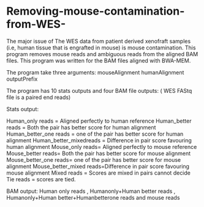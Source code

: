 # Removing-mouse-contamination-from-WES-
The major issue of The WES data from patient derived xenofraft samples (i.e, human tissue that is engrafted in mouse) is mouse contamination. This program removes mouse reads and ambiguous reads from the aligned BAM files. This program was written for the BAM  files aligned with BWA-MEM.

The program take three  arguments:  mouseAlignment humanAlignment outputPrefix

The program has 10 stats outputs  and four BAM file outputs: ( WES FAStq file is a paired end reads)  

Stats output:

Human_only reads  = Aligned perfectly to human reference
Human_better reads = Both the pair has better score for human alignment 
Human_better_one reads = one of the pair has better score for human alignment 
Human_better_mixedreads = Difference in  pair score favouring  human alignment
Mouse_only reads= Aligned perfectly to mouse reference
Mouse_better reads= Both the pair has better score for mouse alignment 
Mouse_better_one reads= one of the pair has better score for mouse alignment 
Mouse_better_mixed reads=Difference in pair score favouring mouse alignment
Mixed reads = Scores are mixed in pairs cannot decide
Tie reads = scores are tied.

BAM output:
Human only  reads , Humanonly+Human better reads , Humanonly+Human better+Humanbetterone reads and mouse reads
